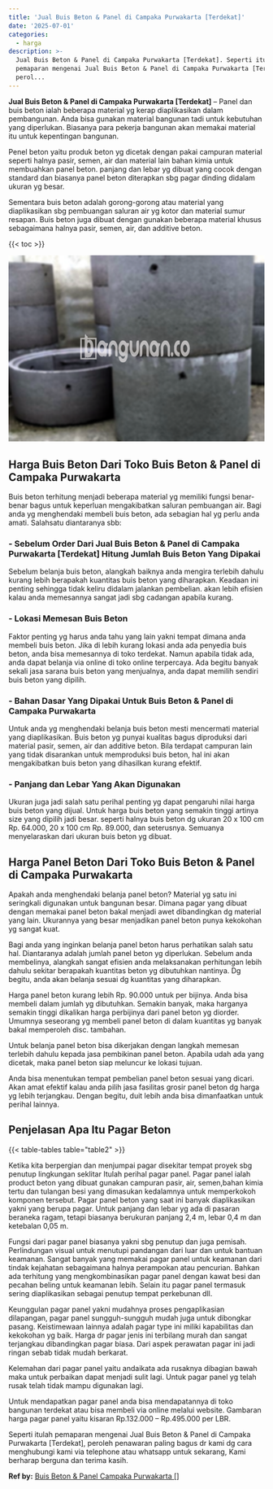 ```yaml
---
title: 'Jual Buis Beton & Panel di Campaka Purwakarta [Terdekat]'
date: '2025-07-01'
categories:
  - harga
description: >-
  Jual Buis Beton & Panel di Campaka Purwakarta [Terdekat]. Seperti itulah
  pemaparan mengenai Jual Buis Beton & Panel di Campaka Purwakarta [Terdekat],
  perol...
---
```


**Jual Buis Beton & Panel di Campaka Purwakarta \[Terdekat\]** – Panel dan buis beton ialah beberapa material yg kerap diaplikasikan dalam pembangunan. Anda bisa gunakan material bangunan tadi untuk kebutuhan yang diperlukan. Biasanya para pekerja bangunan akan memakai material itu untuk kepentingan bangunan.

Penel beton yaitu produk beton yg dicetak dengan pakai campuran material seperti halnya pasir, semen, air dan material lain bahan kimia untuk membuahkan panel beton. panjang dan lebar yg dibuat yang cocok dengan standard dan biasanya panel beton diterapkan sbg pagar dinding didalam ukuran yg besar.

Sementara buis beton adalah gorong-gorong atau material yang diaplikasikan sbg pembuangan saluran air yg kotor dan material sumur resapan. Buis beton juga dibuat dengan gunakan beberapa material khusus sebagaimana halnya pasir, semen, air, dan additive beton.

{{< toc >}}

![Jual Buis Beton & Panel di Campaka Purwakarta [Terdekat]](/images/jual-panel-buis-beton-murah-42.png)

## Harga Buis Beton Dari Toko Buis Beton & Panel di Campaka Purwakarta

Buis beton terhitung menjadi beberapa material yg memiliki fungsi benar-benar bagus untuk keperluan mengakibatkan saluran pembuangan air. Bagi anda yg menghendaki membeli buis beton, ada sebagian hal yg perlu anda amati. Salahsatu diantaranya sbb:

### \- Sebelum Order Dari Jual Buis Beton & Panel di Campaka Purwakarta \[Terdekat\] Hitung Jumlah Buis Beton Yang Dipakai

Sebelum belanja buis beton, alangkah baiknya anda mengira terlebih dahulu kurang lebih berapakah kuantitas buis beton yang diharapkan. Keadaan ini penting sehingga tidak keliru didalam jalankan pembelian. akan lebih efisien kalau anda memesannya sangat jadi sbg cadangan apabila kurang.

### \- Lokasi Memesan Buis Beton

Faktor penting yg harus anda tahu yang lain yakni tempat dimana anda membeli buis beton. Jika di lebih kurang lokasi anda ada penyedia buis beton, anda bisa memesannya di toko terdekat. Namun apabila tidak ada, anda dapat belanja via online di toko online terpercaya. Ada begitu banyak sekali jasa sarana buis beton yang menjualnya, anda dapat memilih sendiri buis beton yang dipilih.

### \- Bahan Dasar Yang Dipakai Untuk Buis Beton & Panel di Campaka Purwakarta

Untuk anda yg menghendaki belanja buis beton mesti mencermati material yang diaplikasikan. Buis beton yg punyai kualitas bagus diproduksi dari material pasir, semen, air dan additive beton. Bila terdapat campuran lain yang tidak disarankan untuk memproduksi buis beton, hal ini akan mengakibatkan buis beton yang dihasilkan kurang efektif.

### \- Panjang dan Lebar Yang Akan Digunakan

Ukuran juga jadi salah satu perihal penting yg dapat pengaruhi nilai harga buis beton yang dijual. Untuk harga buis beton yang semakin tinggi artinya size yang dipilih jadi besar. seperti halnya buis beton dg ukuran 20 x 100 cm Rp. 64.000, 20 x 100 cm Rp. 89.000, dan seterusnya. Semuanya menyelaraskan dari ukuran buis beton yg dibuat.

## Harga Panel Beton Dari Toko Buis Beton & Panel di Campaka Purwakarta

Apakah anda menghendaki belanja panel beton? Material yg satu ini seringkali digunakan untuk bangunan besar. Dimana pagar yang dibuat dengan memakai panel beton bakal menjadi awet dibandingkan dg material yang lain. Ukurannya yang besar menjadikan panel beton punya kekokohan yg sangat kuat.

Bagi anda yang inginkan belanja panel beton harus perhatikan salah satu hal. Diantaranya adalah jumlah panel beton yg diperlukan. Sebelum anda membelinya, alangkah sangat efisien anda melaksanakan perhitungan lebih dahulu sekitar berapakah kuantitas beton yg dibutuhkan nantinya. Dg begitu, anda akan belanja sesuai dg kuantitas yang diharapkan.

Harga panel beton kurang lebih Rp. 90.000 untuk per bijinya. Anda bisa membeli dalam jumlah yg dibutuhkan. Semakin banyak, maka harganya semakin tinggi dikalikan harga perbijinya dari panel beton yg diorder. Umumnya seseorang yg membeli panel beton di dalam kuantitas yg banyak bakal memperoleh disc. tambahan.

Untuk belanja panel beton bisa dikerjakan dengan langkah memesan terlebih dahulu kepada jasa pembikinan panel beton. Apabila udah ada yang dicetak, maka panel beton siap meluncur ke lokasi tujuan.

Anda bisa menentukan tempat pembelian panel beton sesuai yang dicari. Akan amat efektif kalau anda pilih jasa fasilitas grosir panel beton dg harga yg lebih terjangkau. Dengan begitu, duit lebih anda bisa dimanfaatkan untuk perihal lainnya.

## Penjelasan Apa Itu Pagar Beton

{{< table-tables table="table2" >}}

Ketika kita berpergian dan menjumpai pagar disekitar tempat proyek sbg penutup lingkungan seklitar Itulah perihal pagar panel. Pagar panel ialah product beton yang dibuat gunakan campuran pasir, air, semen,bahan kimia tertu dan tulangan besi yang dimasukan kedalamnya untuk memperkokoh komponen tersebut. Pagar panel beton yang saat ini banyak diaplikasikan yakni yang berupa pagar. Untuk panjang dan lebar yg ada di pasaran beraneka ragam, tetapi biasanya berukuran panjang 2,4 m, lebar 0,4 m dan ketebalan 0,05 m.

Fungsi dari pagar panel biasanya yakni sbg penutup dan juga pemisah. Perlindungan visual untuk menutupi pandangan dari luar dan untuk bantuan keamanan. Sangat banyak yang memakai pagar panel untuk keamanan dari tindak kejahatan sebagaimana halnya perampokan atau pencurian. Bahkan ada terhitung yang mengkombinasikan pagar panel dengan kawat besi dan pecahan beling untuk keamanan lebih. Selain itu pagar panel termasuk sering diaplikasikan sebagai penutup tempat perkebunan dll.

Keunggulan pagar panel yakni mudahnya proses pengaplikasian dilapangan, pagar panel sungguh-sungguh mudah juga untuk dibongkar pasang. Keistimewaan lainnya adalah pagar type ini miliki kapabilitas dan kekokohan yg baik. Harga dr pagar jenis ini terbilang murah dan sangat terjangkau dibandingkan pagar biasa. Dari aspek perawatan pagar ini jadi ringan sebab tidak mudah berkarat.

Kelemahan dari pagar panel yaitu andaikata ada rusaknya dibagian bawah maka untuk perbaikan dapat menjadi sulit lagi. Untuk pagar panel yg telah rusak telah tidak mampu digunakan lagi.

Untuk mendapatkan pagar panel anda bisa mendapatannya di toko bangunan terdekat atau bisa membeli via online melalui website. Gambaran harga pagar panel yaitu kisaran Rp.132.000 – Rp.495.000 per LBR.

Seperti itulah pemaparan mengenai Jual Buis Beton & Panel di Campaka Purwakarta \[Terdekat\], peroleh penawaran paling bagus dr kami dg cara menghubungi kami via telephone atau whatsapp untuk sekarang, Kami berharap berguna dan terima kasih.

**Ref by:** [Buis Beton & Panel Campaka Purwakarta []](https://id.wikipedia.org/wiki/Buis)
